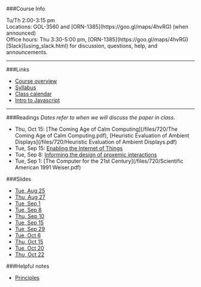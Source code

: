 ###Course Info
<p class="smaller">
	<div class='wrapline'>Tu/Th 2:00-3:15 pm</div>
	<div class='wrapline'>Locations: GOL-3560 and
		[ORN-1385](https://goo.gl/maps/4hvRG) (when announced)</div>
	<div class='wrapline'>Office hours: Thu 3:30-5:00 pm,
		[ORN-1385](https://goo.gl/maps/4hvRG)</div>
	<div class='wrapline'>[Slack](using_slack.html) for discussion,
	questions, help, and announcements.</div>
</p>

<hr>

###Links
- <span class="fa fa-fw fa-file-o"></span>[Course overview](index.html)
- <span class="fa fa-fw fa-file-pdf-o"></span>[Syllabus](/files/720/syllabus-v3.pdf)
- <span class="fa fa-fw fa-calendar"></span>[Class
	calendar](https://www.google.com/calendar/embed?src=fka1qfv64r69a6a72hqk6u3ai4%40group.calendar.google.com&ctz=America/New_York)
- <span class="fa fa-fw fa-file-o"></span>[Intro to
	Javascript](intro_to_js.html)

<hr>

###Readings
_Dates refer to when we will discuss the paper in class._

- Thu, Oct 15: [The Coming Age of Calm Computing](/files/720/The Coming Age of Calm Computing.pdf),
	[Heuristic Evaluation of Ambient Displays](/files/720/Heuristic Evaluation of Ambient Displays.pdf)	
- Tue, Sep 15: [Enabling the Internet of
	Things](http://ieeexplore.ieee.org/xpl/articleDetails.jsp?arnumber=7030240)
- Tue, Sep 8: [Informing the design of proxemic
	interactions](ieeexplore.ieee.org/xpl/articleDetails.jsp?arnumber=6127852)
- Tue, Sep 1: [The Computer for the 21st
	Century](/files/720/Scientific American 1991 Weiser.pdf)

###Slides
- [Tue, Aug 25](/files/720/slides/HCIN720-01.pdf)
- [Thu, Aug 27](/files/720/slides/HCIN720-02.pdf)
- [Tue, Sep 1](/files/720/slides/HCIN720-03.pdf)
- [Tue, Sep 8](/files/720/slides/HCIN720-04.pdf)
- [Thu, Sep 10](/files/720/slides/HCIN720-05.pdf)
- [Tue, Sep 15](class7-electronics.html)
- [Tue, Sep 29](/files/720/slides/HCIN720-07.pdf)
- [Tue, Oct 6](/files/720/slides/HCIN720-08.pdf)
- [Thu, Oct 15](/files/720/slides/HCIN720-09.pdf)
- [Tue, Oct 20](/files/720/slides/HCIN720-10.pdf)
- [Thu, Oct 22](/files/720/slides/HCIN720-11.pdf)

###Helpful notes
- [Principles](principles.html)

